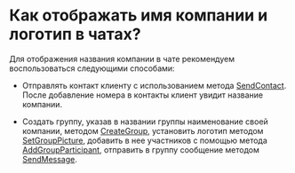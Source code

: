 # Как отображать имя компании и логотип в чатах?

Для отображения названия компании в чате рекомендуем воспользоваться следующими способами:

- Отправлять контакт клиенту с использованием метода [SendContact](../api/sending/SendContact.md). После добавление номера в контакты клиент увидит название компании.

- Создать группу, указав в названии группы наименование своей компании, методом [CreateGroup](../api/groups/CreateGroup.md), установить логотип методом [SetGroupPicture](../api/groups/SetGroupPicture.md),  добавить в нее участников с помощью метода [AddGroupParticipant](../api/groups/AddGroupParticipant.md), отправить в группу сообщение методом [SendMessage](../api/sending/SendMessage.md).
